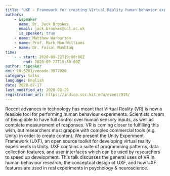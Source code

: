 ```yaml
---
title: "UXF - Framework for creating Virtual Reality human behavior experiments in Unity"
authors:
    - &speaker
      name: Dr. Jack Brookes
      email: jack.brookes@ucl.ac.uk
      is_speaker: true
    - name: Matthew Warburton
    - name: Prof. Mark Mon-Williams
    - name: Dr. Faisal Mushtaq
time:
    - - start: 2020-09-22T19:00:00Z
        end: 2020-09-22T19:30:00Z
author: *speaker
doi: 10.5281/zenodo.3977920
category: talks
language: English
date: 2020-07-17
last_modified_at: 2020-08-26
registration_url: https://indico.scc.kit.edu/event/915/
---
```

Recent advances in technology has meant that Virtual Reality (VR) is now a feasible tool for performing human behaviour experiments. Scientists dream of being able to have full control over human sensory inputs, as well as complete measurement of responses. VR is coming closer to fulfilling this wish, but researchers must grapple with complex commercial tools (e.g. Unity) in order to create content. We present the Unity Experiment Framework (UXF), an open source toolkit for developing virtual reality experiments in Unity. UXF contains a suite of programming patterns, data collection features, and user interfaces which can be used by researchers to speed up development. This talk discusses the general uses of VR in human behaviour research, the conceptual design of UXF, and how UXF features are used in real experiments in psychology & neuroscience.
